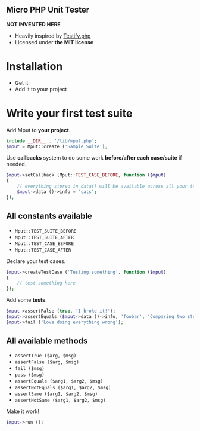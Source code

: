 Micro PHP Unit Tester
---------------------
__NOT INVENTED HERE__


+ Heavily inspired by [Testify.php](https://github.com/marco-fiset/Testify.php)
+ Licensed under __the MIT license__

# Installation

+ Get it 
+ Add it to your project

# Write your first test suite
Add Mput to __your project__.

~~~php
include __DIR__ . '/lib/mput.php';
$mput = Mput::create ('Sample Suite');
~~~

Use __callbacks__ system to do some work __before/after each case/suite__ if needed.

~~~php
$mput->setCallback (Mput::TEST_CASE_BEFORE, function ($mput)
{
    // everything stored in data() will be available across all your test cases
    $mput->data ()->info = 'cats';
});
~~~

## All constants available

+ `Mput::TEST_SUITE_BEFORE`
+ `Mput::TEST_SUITE_AFTER`
+ `Mput::TEST_CASE_BEFORE`
+ `Mput::TEST_CASE_AFTER`

Declare your test cases.

~~~php
$mput->createTestCase ('Testing something', function ($mput)
{
    // test something here
});
~~~

Add some __tests__.

~~~php
$mput->assertFalse (true, 'I broke it!');
$mput->assertEquals ($mput->data ()->info, 'foobar', 'Comparing two strings');
$mput->fail ('Love doing everything wrong');
~~~

## All available methods

+ `assertTrue ($arg, $msg)`
+ `assertFalse ($arg, $msg)`
+ `fail ($msg)`
+ `pass ($msg)`
+ `assertEquals ($arg1, $arg2, $msg)`
+ `assertNotEquals ($arg1, $arg2, $msg)`
+ `assertSame ($arg1, $arg2, $msg)`
+ `assertNotSame ($arg1, $arg2, $msg)`

Make it work!

~~~php
$mput->run ();
~~~


